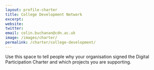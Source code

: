 ```yaml
---
layout: profile-charter
title: College Development Network
excerpt: 
website:
twitter: 
email: colin.buchanan@cdn.ac.uk
image: /images/charter/
permalink: /charter/college-development/ 
---
```


Use this space to tell people why your organisation signed the Digital Participation Charter and which projects you are supporting.

